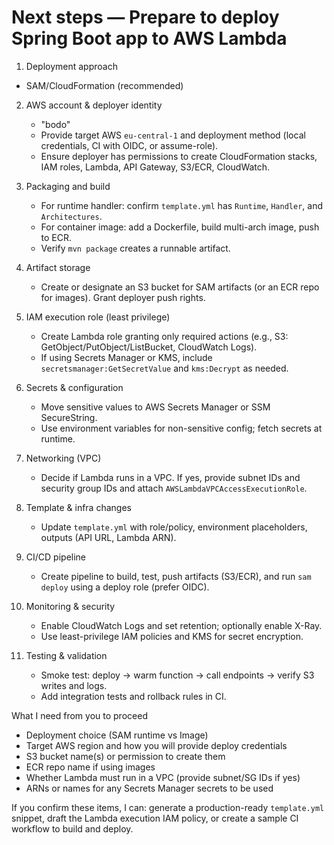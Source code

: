 # Next steps — Prepare to deploy Spring Boot app to AWS Lambda

1.  Deployment approach
   -  SAM/CloudFormation (recommended)
  
2. AWS account & deployer identity
   - "bodo" 
   - Provide target AWS `eu-central-1` and deployment method (local credentials, CI with OIDC, or assume-role).
   - Ensure deployer has permissions to create CloudFormation stacks, IAM roles, Lambda, API Gateway, S3/ECR, CloudWatch.

3. Packaging and build
   - For runtime handler: confirm `template.yml` has `Runtime`, `Handler`, and `Architectures`.
   - For container image: add a Dockerfile, build multi-arch image, push to ECR.
   - Verify `mvn package` creates a runnable artifact.

4. Artifact storage
   - Create or designate an S3 bucket for SAM artifacts (or an ECR repo for images). Grant deployer push rights.

5. IAM execution role (least privilege)
   - Create Lambda role granting only required actions (e.g., S3: GetObject/PutObject/ListBucket, CloudWatch Logs).
   - If using Secrets Manager or KMS, include `secretsmanager:GetSecretValue` and `kms:Decrypt` as needed.

6. Secrets & configuration
   - Move sensitive values to AWS Secrets Manager or SSM SecureString.
   - Use environment variables for non-sensitive config; fetch secrets at runtime.

7. Networking (VPC)
   - Decide if Lambda runs in a VPC. If yes, provide subnet IDs and security group IDs and attach `AWSLambdaVPCAccessExecutionRole`.

8. Template & infra changes
   - Update `template.yml` with role/policy, environment placeholders, outputs (API URL, Lambda ARN).

9. CI/CD pipeline
   - Create pipeline to build, test, push artifacts (S3/ECR), and run `sam deploy` using a deploy role (prefer OIDC).

10. Monitoring & security
    - Enable CloudWatch Logs and set retention; optionally enable X-Ray.
    - Use least-privilege IAM policies and KMS for secret encryption.

11. Testing & validation
    - Smoke test: deploy → warm function → call endpoints → verify S3 writes and logs.
    - Add integration tests and rollback rules in CI.

What I need from you to proceed
- Deployment choice (SAM runtime vs Image)
- Target AWS region and how you will provide deploy credentials
- S3 bucket name(s) or permission to create them
- ECR repo name if using images
- Whether Lambda must run in a VPC (provide subnet/SG IDs if yes)
- ARNs or names for any Secrets Manager secrets to be used

If you confirm these items, I can: generate a production-ready `template.yml` snippet, draft the Lambda execution IAM policy, or create a sample CI workflow to build and deploy.

